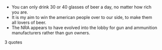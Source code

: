  - You can only drink 30 or 40 glasses of beer a day, no matter how rich you are.
 - It is my aim to win the american people over to our side, to make them all lovers of beer.
 - The NRA appears to have evolved into the lobby for gun and ammunition manufacturers rather than gun owners.

3 quotes